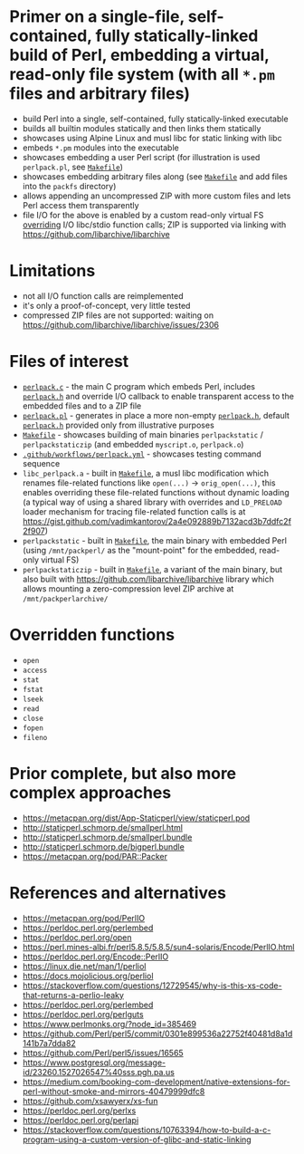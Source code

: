 # Primer on a single-file, self-contained, fully statically-linked build of Perl, embedding a virtual, read-only file system (with all `*.pm` files and arbitrary files)
- build Perl into a single, self-contained, fully statically-linked executable
- builds all builtin modules statically and then links them statically
- showcases using Alpine Linux and musl libc for static linking with libc
- embeds `*.pm` modules into the executable
- showcases embedding a user Perl script (for illustration is used `perlpack.pl`, see [`Makefile`](./Makefile))
- showcases embedding arbitrary files along (see [`Makefile`](./Makefile) and add files into the `packfs` directory)
- allows appending an uncompressed ZIP with more custom files and lets Perl access them transparently
- file I/O for the above is enabled by a custom read-only virtual FS [overriding](https://github.com/Perl/perl5/issues/22571) I/O libc/stdio function calls; ZIP is supported via linking with https://github.com/libarchive/libarchive

# Limitations
- not all I/O function calls are reimplemented
- it's only a proof-of-concept, very little tested
- compressed ZIP files are not supported: waiting on https://github.com/libarchive/libarchive/issues/2306

# Files of interest
- [`perlpack.c`](./perlpack.c) - the main C program which embeds Perl, includes [`perlpack.h`](./perlpack.h) and override I/O callback to enable transparent access to the embedded files and to a ZIP file
- [`perlpack.pl`](./perlpack.pl) - generates in place a more non-empty [`perlpack.h`](./perlpack.h), default [`perlpack.h`](./perlpack.h) provided only from illustrative purposes
- [`Makefile`](./Makefile) - showcases building of main binaries `perlpackstatic` / `perlpackstaticzip` (and embedded `myscript.o`, `perlpack.o`)
- [`.github/workflows/perlpack.yml`](.github/workflows/perlpack.yml) - showcases testing command sequence
- `libc_perlpack.a` - built in [`Makefile`](./Makefile), a musl libc modification which renames file-related functions like `open(...)` -> `orig_open(...)`, this enables overriding these file-related functions without dynamic loading (a typical way of using a shared library with overrides and `LD_PRELOAD` loader mechanism for tracing file-related function calls is at https://gist.github.com/vadimkantorov/2a4e092889b7132acd3b7ddfc2f2f907)
- `perlpackstatic` - built in [`Makefile`](./Makefile), the main binary with embedded Perl (using `/mnt/packperl/` as the "mount-point" for the embedded, read-only virtual FS)
- `perlpackstaticzip` - built in [`Makefile`](./Makefile), a variant of the main binary, but also built with https://github.com/libarchive/libarchive library which allows mounting a zero-compression level ZIP archive at `/mnt/packperlarchive/`

# Overridden functions
- `open`
- `access`
- `stat`
- `fstat`
- `lseek`
- `read`
- `close`
- `fopen`
- `fileno`

# Prior complete, but also more complex approaches
- https://metacpan.org/dist/App-Staticperl/view/staticperl.pod
- http://staticperl.schmorp.de/smallperl.html
- http://staticperl.schmorp.de/smallperl.bundle
- http://staticperl.schmorp.de/bigperl.bundle
- https://metacpan.org/pod/PAR::Packer

# References and alternatives
- https://metacpan.org/pod/PerlIO
- https://perldoc.perl.org/perlembed
- https://perldoc.perl.org/open
- https://perl.mines-albi.fr/perl5.8.5/5.8.5/sun4-solaris/Encode/PerlIO.html
- https://perldoc.perl.org/Encode::PerlIO
- https://linux.die.net/man/1/perliol
- https://docs.mojolicious.org/perliol
- https://stackoverflow.com/questions/12729545/why-is-this-xs-code-that-returns-a-perlio-leaky
- https://perldoc.perl.org/perlembed
- https://perldoc.perl.org/perlguts
- https://www.perlmonks.org/?node_id=385469
- https://github.com/Perl/perl5/commit/0301e899536a22752f40481d8a1d141b7a7dda82
- https://github.com/Perl/perl5/issues/16565
- https://www.postgresql.org/message-id/23260.1527026547%40sss.pgh.pa.us
- https://medium.com/booking-com-development/native-extensions-for-perl-without-smoke-and-mirrors-40479999dfc8
- https://github.com/xsawyerx/xs-fun
- https://perldoc.perl.org/perlxs
- https://perldoc.perl.org/perlapi
- https://stackoverflow.com/questions/10763394/how-to-build-a-c-program-using-a-custom-version-of-glibc-and-static-linking
